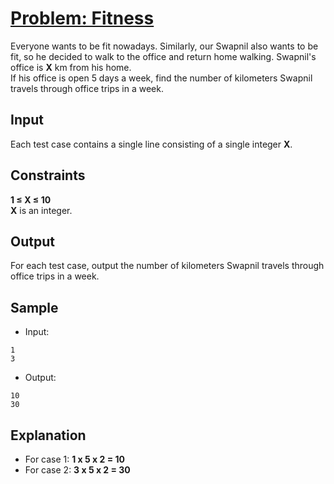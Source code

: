 # [Problem: Fitness](https://my.newtonschool.co/playground/code/lbm6jokx433e)

Everyone wants to be fit nowadays. Similarly, our Swapnil also wants to be fit, so he decided to walk to the office and return home walking. Swapnil's office is **X** km from his home. <br>
If his office is open 5 days a week, find the number of kilometers Swapnil travels through office trips in a week.

## Input

Each test case contains a single line consisting of a single integer **X**.

## Constraints

**1 ≤ X ≤ 10** <br>
**X** is an integer.

## Output

For each test case, output the number of kilometers Swapnil travels through office trips in a week.

## Sample

- Input:
```
1
3
```

- Output:
```
10
30
```

## Explanation

- For case 1: **1 x 5 x 2 = 10** <br>
- For case 2: **3 x 5 x 2 = 30**
